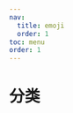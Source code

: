 ```yaml
---
nav:
  title: emoji
  order: 1
toc: menu
order: 1
---
```


# 分类

<code src="../../demos/Home.tsx" inline="true"></code>
